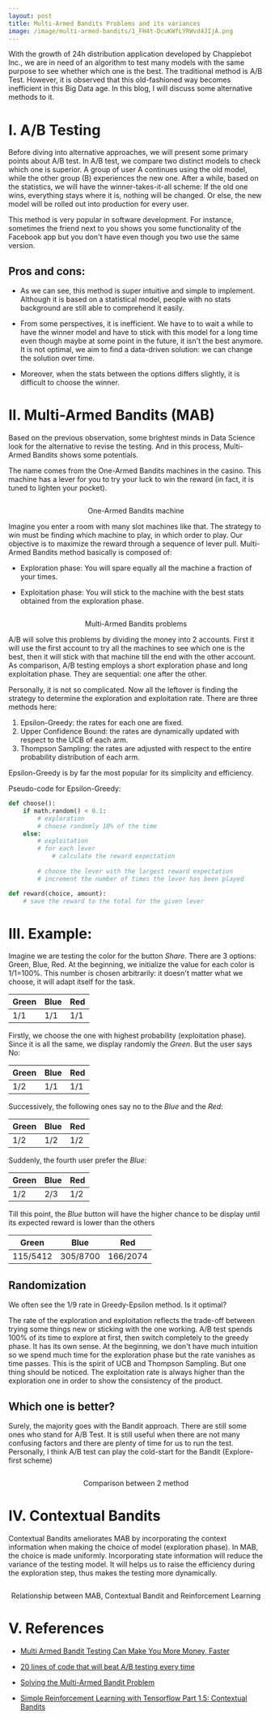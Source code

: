```yaml
---
layout: post
title: Multi-Armed Bandits Problems and its variances
image: /image/multi-armed-bandits/1_FH4t-DcuKWfLYRWvd4JIjA.png
---
```


With the growth of 24h distribution application developed by Chappiebot Inc., we are in need of an algorithm to test 
many models with the same purpose to see whether which one is the best. The traditional method is A/B Test. However, it 
is observed that this old-fashioned way becomes inefficient in this Big Data age. In this blog, I will discuss some 
alternative methods to it.

# I. A/B Testing

Before diving into alternative approaches, we will present some primary points about A/B test. In A/B test, we compare 
two distinct models to check which one is superior. A group of user A continues using the old model, while the other 
group (B) experiences the new one. After a while, based on the statistics, we will have the winner-takes-it-all scheme: 
If the old one wins, everything stays where it is, nothing will be changed. Or else, the new model will be rolled out 
into production for every user.

This method is very popular in software development. For instance, sometimes the friend next to you shows you some 
functionality of the Facebook app but you don't have even though you two use the same version.

## Pros and cons:

- As we can see, this method is super intuitive and simple to implement. Although it is based on a statistical model, 
people with no stats background are still able to comprehend it easily.

- From some perspectives, it is inefficient. We have to to wait a while to have the winner model and have to stick with 
this model for a long time even though maybe at some point in the future, it isn't the best anymore. It is not optimal, 
we aim to find a data-driven solution: we can change the solution over time.

- Moreover, when the stats between the options differs slightly, it is difficult to choose the winner.

# II. Multi-Armed Bandits (MAB)

Based on the previous observation, some brightest minds in Data Science look for the alternative to revise the testing. 
And in this process, Multi-Armed Bandits shows some potentials.

The name comes from the One-Armed Bandits machines in the casino. This machine has a lever for you to try your luck to 
win the reward (in fact, it is tuned to lighten your pocket).

<p align="center">
 <img src="/image/multi-armed-bandits/download.jpeg" alt="" align="middle">
 <div align="center">One-Armed Bandits machine</div>
</p>  

Imagine you enter a room with many slot machines like that. The strategy to win must be finding which machine to play, 
in which order to play. Our objective is to maximize the reward through a sequence of lever pull. Multi-Armed Bandits 
method basically is composed of:

- Exploration phase: You will spare equally all the machine a fraction of your times.

- Exploitation phase: You will stick to the machine with the best stats obtained from the exploration phase.

<p align="center">
 <img src="/image/multi-armed-bandits/downladfoad.jpeg" alt="" align="middle">
 <div align="center">Multi-Armed Bandits problems</div>
</p>  

A/B will solve this problems by dividing the money into 2 accounts. First it will use the first account to try all the 
machines to see which one is the best,
then it will stick with that machine till the end with the other account. As comparison, A/B testing employs a short 
exploration phase and long exploitation phase. They are sequential: one after the other.

Personally, it is not so complicated. Now all the leftover is finding the strategy to determine the exploration and 
exploitation rate. There are three methods here:

1. Epsilon-Greedy: the rates for each one are fixed.
2. Upper Confidence Bound: the rates are dynamically updated with respect to the UCB of each arm.
3. Thompson Sampling: the rates are adjusted with respect to the entire probability distribution of each arm.

Epsilon-Greedy is by far the most popular for its simplicity and efficiency. 

Pseudo-code for Epsilon-Greedy:

```py
def choose():
    if math.random() < 0.1:
        # exploration
        # choose randomly 10% of the time
    else:
        # exploitation
        # for each lever
            # calculate the reward expectation
        
        # choose the lever with the largest reward expectation
        # increment the number of times the lever has been played

def reward(choice, amount):
    # save the reward to the total for the given lever
```

# III. Example:

Imagine we are testing the color for the button _Share_. There are 3 options: Green, Blue, Red. At the beginning, we 
initialize the value for each color is 1/1=100%. This number is chosen arbitrarily: it doesn't matter what we choose, 
it will adapt itself for the task.

| Green | Blue  | Red  |
|-------|-------|------|
| 1/1   | 1/1   | 1/1  |

Firstly, we choose the one with highest probability (exploitation phase). Since it is all the same, we display randomly 
the _Green_. But the user says No:

| Green | Blue  | Red  |
|-------|-------|------|
| 1/2   | 1/1   | 1/1  |

Successively, the following ones say no to the _Blue_ and the _Red_:

| Green | Blue  | Red  |
|-------|-------|------|
| 1/2   | 1/2   | 1/2  |

Suddenly, the fourth user prefer the _Blue_:

| Green | Blue  | Red  |
|-------|-------|------|
| 1/2   | 2/3   | 1/2  |

Till this point, the _Blue_ button will have the higher chance to be display until its expected reward is lower than 
the others

| Green | Blue  | Red  |
|-------|-------|------|
| 115/5412   | 305/8700   | 166/2074  |

## Randomization

We often see the 1/9 rate in Greedy-Epsilon method. Is it optimal?

The rate of the exploration and exploitation reflects the trade-off between trying some things new or sticking with the 
one working. A/B test spends 100% of its time to explore at first, then switch completely to the greedy phase. It has 
its own sense. At the beginning, we don't have much intuition so we spend much time for the exploration phase but the 
rate vanishes as time passes. This is the spirit of UCB and Thompson Sampling.
But one thing should be noticed. The exploitation rate is always higher than the exploration one in order to show the 
consistency of the product.

## Which one is better?

Surely, the majority goes with the Bandit approach. There are still some ones who stand for A/B Test. It is still useful 
when there are not many confusing factors and there are plenty of time for us to run the test. Personally, I think A/B 
test can play the cold-start for the Bandit (Explore-first scheme)


<p align="center">
 <img src="/image/multi-armed-bandits/1_GKW9dgYJTaqaTTQg551ArA.jpeg" alt="" align="middle">
 <div align="center">Comparison between 2 method</div>
</p> 


# IV. Contextual Bandits

Contextual Bandits ameliorates MAB by incorporating the context information when making the choice of model (exploration 
phase). In MAB, the choice is made uniformly. Incorporating state information will reduce the variance of the testing 
model. It will helps us to raise the efficiency during the exploration step, thus makes the testing more dynamically.

<p align="center">
 <img src="/image/multi-armed-bandits/1_3NziBtrANN6UVltplxwaGA.png" alt="" align="middle">
 <div align="center">Relationship between MAB, Contextual Bandit and Reinforcement Learning</div>
</p> 

# V. References

- [Multi Armed Bandit Testing Can Make You More Money, Faster](https://www.searchenginepeople.com/blog/16072-multi-armed-bandits-ab-testing-makes-money.html)

- [20 lines of code that will beat A/B testing every time](http://stevehanov.ca/blog/index.php?id=132)

- [Solving the Multi-Armed Bandit Problem](https://towardsdatascience.com/solving-the-multi-armed-bandit-problem-b72de40db97c)

- [Simple Reinforcement Learning with Tensorflow Part 1.5: Contextual Bandits](https://medium.com/emergent-future/simple-reinforcement-learning-with-tensorflow-part-1-5-contextual-bandits-bff01d1aad9c)